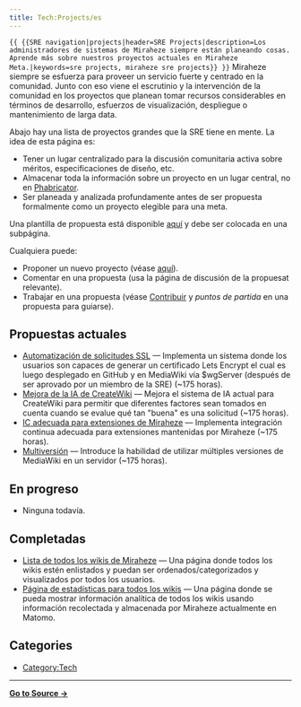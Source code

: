 ```yaml
---
title: Tech:Projects/es
---
```


 `{{ {{SRE navigation|projects|header=SRE Projects|description=Los administradores de sistemas de Miraheze siempre están planeando cosas. Aprende más sobre nuestros proyectos actuales en Miraheze Meta.|keywords=sre projects, miraheze sre projects}} }}`
Miraheze siempre se esfuerza para proveer un servicio fuerte y centrado en la comunidad. Junto con eso viene el escrutinio y la intervención de la comunidad en los proyectos que planean tomar recursos considerables en términos de desarrollo, esfuerzos de visualización, despliegue o mantenimiento de larga data.

Abajo hay una lista de proyectos grandes que la SRE tiene en mente. La idea de esta página es:
* Tener un lugar centralizado para la discusión comunitaria activa sobre méritos, especificaciones de diseño, etc.
* Almacenar toda la información sobre un proyecto en un lugar central, no en [Phabricator](https://meta.miraheze.org/wiki/Special:MyLanguage/Phabricator).
* Ser planeada y analizada profundamente antes de ser propuesta formalmente como un proyecto elegible para una meta.

Una plantilla de propuesta está disponible [aquí](https://meta.miraheze.org/wiki//Template) y debe ser colocada en una subpágina.

Cualquiera puede:
* Proponer un nuevo proyecto (véase [aquí](https://meta.miraheze.org/wiki//Template)).
* Comentar en una propuesta (usa la página de discusión de la propuesat relevante).
* Trabajar en una propuesta (véase [Contribuir](https://meta.miraheze.org/wiki/Special:MyLanguage/Contributing) y *puntos de partida* en una propuesta para guiarse).

## Propuestas actuales 

* [Automatización de solicitudes SSL](https://meta.miraheze.org/wiki//Automation_of_SSL_requests) — Implementa un sistema donde los usuarios son capaces de generar un certificado Lets Encrypt el cual es luego desplegado en GitHub y en MediaWiki vía $wgServer (después de ser aprovado por un miembro de la SRE) (~175 horas).
* [Mejora de la IA de CreateWiki](https://meta.miraheze.org/wiki//CreateWiki_AI_improvement) — Mejora el sistema de IA actual para CreateWiki para permitir que diferentes factores sean tomados en cuenta cuando se evalue qué tan "buena" es una solicitud (~175 horas).
* [IC adecuada para extensiones de Miraheze](https://meta.miraheze.org/wiki//Proper_CI_for_Miraheze_extensions) — Implementa integración continua adecuada para extensiones mantenidas por Miraheze (~175 horas).
* [Multiversión](https://meta.miraheze.org/wiki//Multiversion) — Introduce la habilidad de utilizar múltiples versiones de MediaWiki en un servidor (~175 horas).

## En progreso 

* Ninguna todavía.

## Completadas 

* [Lista de todos los wikis de Miraheze](https://meta.miraheze.org/wiki//Miraheze_Wiki_List) — Una página donde todos los wikis estén enlistados y puedan ser ordenados/categorizados y visualizados por todos los usuarios.
* [Página de estadísticas para todos los wikis](https://meta.miraheze.org/wiki//Wiki_Statistics_Special_Page) — Una página donde se pueda mostrar información analítica de todos los wikis usando información recolectada y almacenada por Miraheze actualmente en Matomo.

## Categories

* [Category:Tech](https://meta.miraheze.org/wiki/Category:Tech)

----
**[Go to Source &rarr;](https://meta.miraheze.org/wiki/Tech:Projects/es)**